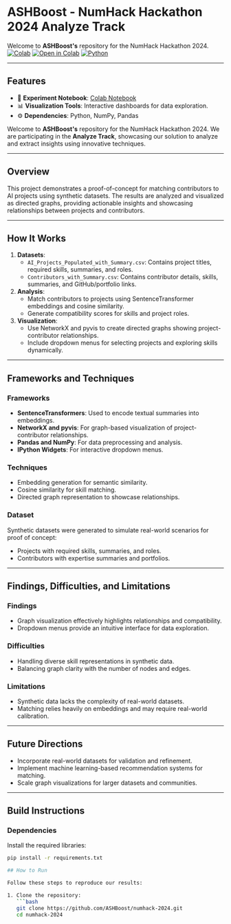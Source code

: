 # ASHBoost - NumHack Hackathon 2024 Analyze Track

Welcome to **ASHBoost's** repository for the NumHack Hackathon 2024.  
<a href="[https://colab.research.google.com/github/dylanhogg/llmgraph/blob/master/notebooks/llmgraph_example.ipynb](https://github.com/Bohamad95q8/AshBoost_NumHackhackathon/blob/main/ASHBoost_PyData_Community_Analysis.ipynb)" rel="nofollow"><img src="https://camo.githubusercontent.com/96889048f8a9014fdeba2a891f97150c6aac6e723f5190236b10215a97ed41f3/68747470733a2f2f636f6c61622e72657365617263682e676f6f676c652e636f6d2f6173736574732f636f6c61622d62616467652e737667" alt="Colab" data-canonical-src="https://colab.research.google.com/assets/colab-badge.svg" style="max-width: 100%;"></a>
[![Open in Colab](https://camo.githubusercontent.com/96889048f8a9014fdeba2a891f97150c6aac6e723f5190236b10215a97ed41f3/68747470733a2f2f636f6c61622e72657365617263682e676f6f676c652e636f6d2f6173736574732f636f6c61622d62616467652e737667)](https://colab.research.google.com/drive/1AvOwKIHHORKKLl_w3bhTwHoIBBW0maKo?usp=sharing)
[![Python](https://img.shields.io/badge/Python-3.8-blue?logo=python&logoColor=white)](https://www.python.org/)

---

## Features

- 🧪 **Experiment Notebook**: [Colab Notebook](https://colab.research.google.com/drive/1AvOwKIHHORKKLl_w3bhTwHoIBBW0maKo?usp=sharing)
- 📊 **Visualization Tools**: Interactive dashboards for data exploration.
- ⚙️ **Dependencies**: Python, NumPy, Pandas


Welcome to **ASHBoost's** repository for the NumHack Hackathon 2024. We are participating in the **Analyze Track**, showcasing our solution to analyze and extract insights using innovative techniques.  

---
## Overview
This project demonstrates a proof-of-concept for matching contributors to AI projects using synthetic datasets. The results are analyzed and visualized as directed graphs, providing actionable insights and showcasing relationships between projects and contributors.

---

## How It Works
1. **Datasets**:
   - `AI_Projects_Populated_with_Summary.csv`: Contains project titles, required skills, summaries, and roles.
   - `Contributors_with_Summary.csv`: Contains contributor details, skills, summaries, and GitHub/portfolio links.
2. **Analysis**:
   - Match contributors to projects using SentenceTransformer embeddings and cosine similarity.
   - Generate compatibility scores for skills and project roles.
3. **Visualization**:
   - Use NetworkX and pyvis to create directed graphs showing project-contributor relationships.
   - Include dropdown menus for selecting projects and exploring skills dynamically.

---

## Frameworks and Techniques
### Frameworks
- **SentenceTransformers**: Used to encode textual summaries into embeddings.
- **NetworkX and pyvis**: For graph-based visualization of project-contributor relationships.
- **Pandas and NumPy**: For data preprocessing and analysis.
- **IPython Widgets**: For interactive dropdown menus.

### Techniques
- Embedding generation for semantic similarity.
- Cosine similarity for skill matching.
- Directed graph representation to showcase relationships.

### Dataset
Synthetic datasets were generated to simulate real-world scenarios for proof of concept:
- Projects with required skills, summaries, and roles.
- Contributors with expertise summaries and portfolios.

---

## Findings, Difficulties, and Limitations
### Findings
- Graph visualization effectively highlights relationships and compatibility.
- Dropdown menus provide an intuitive interface for data exploration.

### Difficulties
- Handling diverse skill representations in synthetic data.
- Balancing graph clarity with the number of nodes and edges.

### Limitations
- Synthetic data lacks the complexity of real-world datasets.
- Matching relies heavily on embeddings and may require real-world calibration.

---

## Future Directions
- Incorporate real-world datasets for validation and refinement.
- Implement machine learning-based recommendation systems for matching.
- Scale graph visualizations for larger datasets and communities.

---

## Build Instructions
### Dependencies
Install the required libraries:
```bash
pip install -r requirements.txt

## How to Run

Follow these steps to reproduce our results:

1. Clone the repository:
   ```bash
   git clone https://github.com/ASHBoost/numhack-2024.git
   cd numhack-2024
